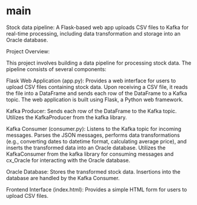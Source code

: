 # main
Stock data pipeline: A Flask-based web app uploads CSV files to Kafka for real-time processing, including data transformation and storage into an Oracle database.

Project Overview:

This project involves building a data pipeline for processing stock data. The pipeline consists of several components:

Flask Web Application (app.py):
Provides a web interface for users to upload CSV files containing stock data.
Upon receiving a CSV file, it reads the file into a DataFrame and sends each row of the DataFrame to a Kafka topic.
The web application is built using Flask, a Python web framework.

Kafka Producer:
Sends each row of the DataFrame to the Kafka topic.
Utilizes the KafkaProducer from the kafka library.

Kafka Consumer (consumer.py):
Listens to the Kafka topic for incoming messages.
Parses the JSON messages, performs data transformations (e.g., converting dates to datetime format, calculating average price), and inserts the transformed data into an Oracle database.
Utilizes the KafkaConsumer from the kafka library for consuming messages and cx_Oracle for interacting with the Oracle database.

Oracle Database:
Stores the transformed stock data.
Insertions into the database are handled by the Kafka Consumer.

Frontend Interface (index.html):
Provides a simple HTML form for users to upload CSV files.
